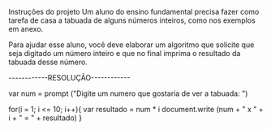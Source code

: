 Instruções do projeto
Um aluno do ensino fundamental precisa fazer como tarefa de casa a tabuada de alguns números inteiros, como nos exemplos em anexo.

Para ajudar esse aluno, você deve elaborar um algoritmo que solicite que seja digitado um número inteiro e que no final imprima o resultado da tabuada desse número.

------------RESOLUÇÃO------------

var num = prompt ("Digite um numero que gostaria de ver a tabuada: ")

for(i = 1; i <= 10; i++){
var resultado = num * i
document.write (num + " x " + i + " = " + resultado)
}
